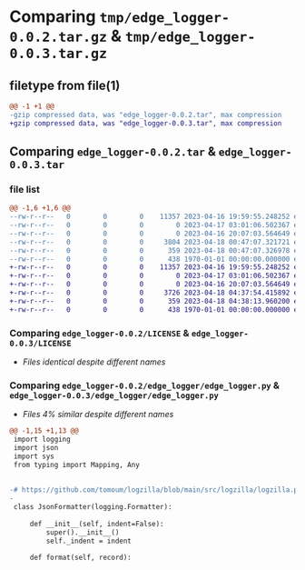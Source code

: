 # Comparing `tmp/edge_logger-0.0.2.tar.gz` & `tmp/edge_logger-0.0.3.tar.gz`

## filetype from file(1)

```diff
@@ -1 +1 @@
-gzip compressed data, was "edge_logger-0.0.2.tar", max compression
+gzip compressed data, was "edge_logger-0.0.3.tar", max compression
```

## Comparing `edge_logger-0.0.2.tar` & `edge_logger-0.0.3.tar`

### file list

```diff
@@ -1,6 +1,6 @@
--rw-r--r--   0        0        0    11357 2023-04-16 19:59:55.248252 edge_logger-0.0.2/LICENSE
--rw-r--r--   0        0        0        0 2023-04-17 03:01:06.502367 edge_logger-0.0.2/README.md
--rw-r--r--   0        0        0        0 2023-04-16 20:07:03.564649 edge_logger-0.0.2/edge_logger/__init__.py
--rw-r--r--   0        0        0     3804 2023-04-18 00:47:07.321721 edge_logger-0.0.2/edge_logger/edge_logger.py
--rw-r--r--   0        0        0      359 2023-04-18 00:47:07.326978 edge_logger-0.0.2/pyproject.toml
--rw-r--r--   0        0        0      438 1970-01-01 00:00:00.000000 edge_logger-0.0.2/PKG-INFO
+-rw-r--r--   0        0        0    11357 2023-04-16 19:59:55.248252 edge_logger-0.0.3/LICENSE
+-rw-r--r--   0        0        0        0 2023-04-17 03:01:06.502367 edge_logger-0.0.3/README.md
+-rw-r--r--   0        0        0        0 2023-04-16 20:07:03.564649 edge_logger-0.0.3/edge_logger/__init__.py
+-rw-r--r--   0        0        0     3726 2023-04-18 04:37:54.415892 edge_logger-0.0.3/edge_logger/edge_logger.py
+-rw-r--r--   0        0        0      359 2023-04-18 04:38:13.960200 edge_logger-0.0.3/pyproject.toml
+-rw-r--r--   0        0        0      438 1970-01-01 00:00:00.000000 edge_logger-0.0.3/PKG-INFO
```

### Comparing `edge_logger-0.0.2/LICENSE` & `edge_logger-0.0.3/LICENSE`

 * *Files identical despite different names*

### Comparing `edge_logger-0.0.2/edge_logger/edge_logger.py` & `edge_logger-0.0.3/edge_logger/edge_logger.py`

 * *Files 4% similar despite different names*

```diff
@@ -1,15 +1,13 @@
 import logging
 import json
 import sys
 from typing import Mapping, Any
 
 
-# https://github.com/tomoum/logzilla/blob/main/src/logzilla/logzilla.py#L145
-
 class JsonFormatter(logging.Formatter):
 
     def __init__(self, indent=False):
         super().__init__()
         self._indent = indent
 
     def format(self, record):
```

